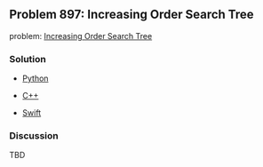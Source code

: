 ## Problem 897: Increasing Order Search Tree

problem: [Increasing Order Search Tree](https://leetcode.com/problems/increasing-order-search-tree/)

### Solution

- [Python](../python/problem897.py)

- [C++](../c++/problem897.cpp)

- [Swift](../swift/problem897.swift)

### Discussion

TBD


